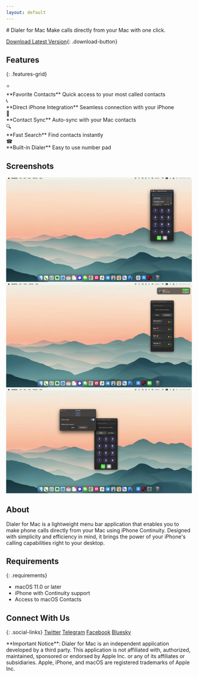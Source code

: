 ```yaml
---
layout: default
---
```


<div class="hero">
  # Dialer for Mac
  Make calls directly from your Mac with one click.
  
  [Download Latest Version](link-to-your-app){: .download-button}
</div>

## Features
{: .features-grid}
<div class="feature-card">
  <div class="emoji">⭐</div>
  **Favorite Contacts**
  Quick access to your most called contacts
</div>

<div class="feature-card">
  <div class="emoji">📞</div>
  **Direct iPhone Integration**
  Seamless connection with your iPhone
</div>

<div class="feature-card">
  <div class="emoji">📇</div>
  **Contact Sync**
  Auto-sync with your Mac contacts
</div>

<div class="feature-card">
  <div class="emoji">🔍</div>
  **Fast Search**
  Find contacts instantly
</div>

<div class="feature-card">
  <div class="emoji">☎</div>
  **Built-in Dialer**
  Easy to use number pad
</div>

## Screenshots
<div class="screenshots-container">
  <div class="screenshots-gallery">
    <img src="assets/images/screenshot-2.png" alt="Favorites View">
    <img src="assets/images/screenshot-3.png" alt="Dialer View">
    <img src="assets/images/screenshot-4.png" alt="Settings">
  </div>
</div>

## About
Dialer for Mac is a lightweight menu bar application that enables you to make phone calls directly from your Mac using iPhone Continuity. Designed with simplicity and efficiency in mind, it brings the power of your iPhone's calling capabilities right to your desktop.

## Requirements
{: .requirements}
- macOS 11.0 or later
- iPhone with Continuity support
- Access to macOS Contacts

## Connect With Us
{: .social-links}
[Twitter](https://twitter.com/your_handle)
[Telegram](https://t.me/your_channel)
[Facebook](https://facebook.com/your_page)
[Bluesky](https://bsky.app/profile/your_profile)

<div class="disclaimer">
**Important Notice**: Dialer for Mac is an independent application developed by a third party. This application is not affiliated with, authorized, maintained, sponsored or endorsed by Apple Inc. or any of its affiliates or subsidiaries. Apple, iPhone, and macOS are registered trademarks of Apple Inc.
</div>
